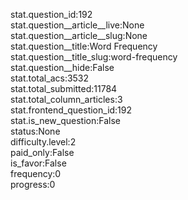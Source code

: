 stat.question_id:192  
stat.question__article__live:None  
stat.question__article__slug:None  
stat.question__title:Word Frequency  
stat.question__title_slug:word-frequency  
stat.question__hide:False  
stat.total_acs:3532  
stat.total_submitted:11784  
stat.total_column_articles:3  
stat.frontend_question_id:192  
stat.is_new_question:False  
status:None  
difficulty.level:2  
paid_only:False  
is_favor:False  
frequency:0  
progress:0  

